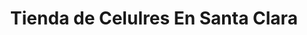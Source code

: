 ---
title: "Tienda de Celulres En Santa Clara"
url: /santa-clara/tienda-de-celulres-en-santa-clara/
shop: Elektronik
---